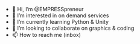- 👋 Hi, I’m @EMPRESSpreneur
- 👀 I’m interested in on demand services 
- 🌱 I’m currently learning Python & Unity
- 💞️ I’m looking to collaborate on graphics & coding
- 📫 How to reach me (inbox)

<!---
EMPRESSpreneur/EMPRESSpreneur is a ✨ special ✨ repository because its `README.md` (this file) appears on your GitHub profile.
You can click the Preview link to take a look at your changes.
--->
